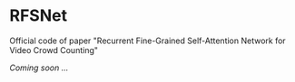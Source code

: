 # RFSNet
Official code of paper "Recurrent Fine-Grained Self-Attention Network for Video Crowd Counting"

*Coming soon ...*

